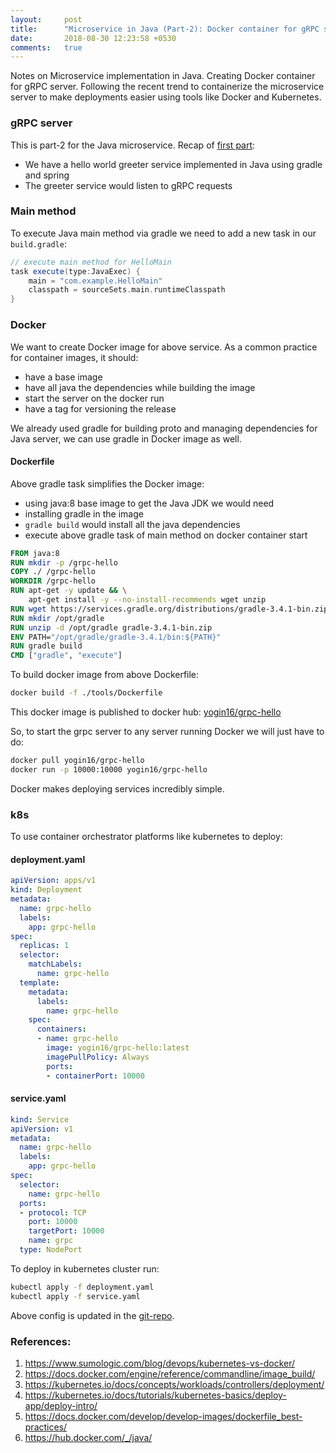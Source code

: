 ```yaml
---
layout:     post
title:      "Microservice in Java (Part-2): Docker container for gRPC server"
date:       2018-08-30 12:23:58 +0530
comments:   true
---
```


Notes on Microservice implementation in Java. Creating Docker container for gRPC server. Following the recent trend to containerize the microservice server to make deployments easier using tools like Docker and Kubernetes.

### gRPC server
This is part-2 for the Java microservice. Recap of [first part](https://yogin16.github.io/2018/08/18/grpc-gradle-spring/):
- We have a hello world greeter service implemented in Java using gradle and spring
- The greeter service would listen to gRPC requests

### Main method
To execute Java main method via gradle we need to add a new task in our `build.gradle`:

```groovy
// execute main method for HelloMain
task execute(type:JavaExec) {
    main = "com.example.HelloMain"
    classpath = sourceSets.main.runtimeClasspath
}
```

### Docker
We want to create Docker image for above service. As a common practice for container images, it should:
- have a base image
- have all java the dependencies while building the image
- start the server on the docker run
- have a tag for versioning the release

We already used gradle for building proto and managing dependencies for Java server, we can use gradle in Docker image as well.

#### Dockerfile
Above gradle task simplifies the Docker image:
- using java:8 base image to get the Java JDK we would need
- installing gradle in the image
- `gradle build` would install all the java dependencies
- execute above gradle task of main method on docker container start

```Dockerfile
FROM java:8
RUN mkdir -p /grpc-hello
COPY ./ /grpc-hello
WORKDIR /grpc-hello
RUN apt-get -y update && \
    apt-get install -y --no-install-recommends wget unzip
RUN wget https://services.gradle.org/distributions/gradle-3.4.1-bin.zip
RUN mkdir /opt/gradle
RUN unzip -d /opt/gradle gradle-3.4.1-bin.zip
ENV PATH="/opt/gradle/gradle-3.4.1/bin:${PATH}"
RUN gradle build
CMD ["gradle", "execute"]
```

To build docker image from above Dockerfile:

```bash
docker build -f ./tools/Dockerfile
```

This docker image is published to docker hub: [yogin16/grpc-hello](https://hub.docker.com/r/yogin16/grpc-hello/)

So, to start the grpc server to any server running Docker we will just have to do:

```bash
docker pull yogin16/grpc-hello
docker run -p 10000:10000 yogin16/grpc-hello
```

Docker makes deploying services incredibly simple.

### k8s
To use container orchestrator platforms like kubernetes to deploy:

#### deployment.yaml

```yaml
apiVersion: apps/v1
kind: Deployment
metadata:
  name: grpc-hello
  labels:
    app: grpc-hello
spec:
  replicas: 1
  selector:
    matchLabels:
      name: grpc-hello
  template:
    metadata:
      labels:
        name: grpc-hello
    spec:
      containers:
      - name: grpc-hello
        image: yogin16/grpc-hello:latest
        imagePullPolicy: Always
        ports:
        - containerPort: 10000
```

#### service.yaml

```yaml
kind: Service
apiVersion: v1
metadata:
  name: grpc-hello
  labels:
    app: grpc-hello
spec:
  selector:
    name: grpc-hello
  ports:
  - protocol: TCP
    port: 10000
    targetPort: 10000
    name: grpc
  type: NodePort
```

To deploy in kubernetes cluster run:

```bash
kubectl apply -f deployment.yaml
kubectl apply -f service.yaml
```

Above config is updated in the [git-repo](https://github.com/yogin16/grpc-spring-gradle-example).

### References:
1. https://www.sumologic.com/blog/devops/kubernetes-vs-docker/
1. https://docs.docker.com/engine/reference/commandline/image_build/
1. https://kubernetes.io/docs/concepts/workloads/controllers/deployment/
1. https://kubernetes.io/docs/tutorials/kubernetes-basics/deploy-app/deploy-intro/
1. https://docs.docker.com/develop/develop-images/dockerfile_best-practices/
1. https://hub.docker.com/_/java/
